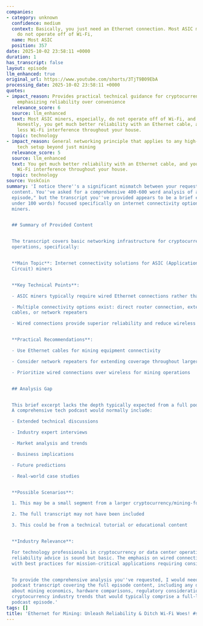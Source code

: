 ```yaml
---
companies:
- category: unknown
  confidence: medium
  context: Basically, you just need an Ethernet connection. Most ASIC miners, especially,
    do not operate off of Wi-Fi,
  name: Most ASIC
  position: 357
date: 2025-10-02 23:58:11 +0000
duration: 1
has_transcript: false
layout: episode
llm_enhanced: true
original_url: https://www.youtube.com/shorts/3TjT9B09EbA
processing_date: 2025-10-02 23:58:11 +0000
quotes:
- impact_reason: Provides practical technical guidance for cryptocurrency mining operations,
    emphasizing reliability over convenience
  relevance_score: 6
  source: llm_enhanced
  text: Most ASIC miners, especially, do not operate off of Wi-Fi, and that's okay.
    Honestly, you get much better reliability with an Ethernet cable, and you have
    less Wi-Fi interference throughout your house.
  topic: technology
- impact_reason: General networking principle that applies to any high-reliability
    tech setup beyond just mining
  relevance_score: 5
  source: llm_enhanced
  text: You get much better reliability with an Ethernet cable, and you have less
    Wi-Fi interference throughout your house.
  topic: technology
source: VoskCoin
summary: 'I notice there''s a significant mismatch between your request and the provided
  content. You''ve asked for a comprehensive 400-600 word analysis of a "tech podcast
  episode," but the transcript you''ve provided appears to be a brief excerpt (likely
  under 100 words) focused specifically on internet connectivity options for ASIC
  miners.


  ## Summary of Provided Content


  The transcript covers basic networking infrastructure for cryptocurrency mining
  operations, specifically:


  **Main Topic**: Internet connectivity solutions for ASIC (Application-Specific Integrated
  Circuit) miners


  **Key Technical Points**:

  - ASIC miners typically require wired Ethernet connections rather than Wi-Fi

  - Multiple connectivity options exist: direct router connection, extended Ethernet
  cables, or network repeaters

  - Wired connections provide superior reliability and reduce wireless interference


  **Practical Recommendations**:

  - Use Ethernet cables for mining equipment connectivity

  - Consider network repeaters for extending coverage throughout larger spaces

  - Prioritize wired connections over wireless for mining operations


  ## Analysis Gap


  This brief excerpt lacks the depth typically expected from a full podcast episode.
  A comprehensive tech podcast would normally include:

  - Extended technical discussions

  - Industry expert interviews

  - Market analysis and trends

  - Business implications

  - Future predictions

  - Real-world case studies


  **Possible Scenarios**:

  1. This may be a small segment from a larger cryptocurrency/mining-focused podcast

  2. The full transcript may not have been included

  3. This could be from a technical tutorial or educational content


  **Industry Relevance**:

  For technology professionals in cryptocurrency or data center operations, the networking
  reliability advice is sound but basic. The emphasis on wired connections aligns
  with best practices for mission-critical applications requiring consistent uptime.


  To provide the comprehensive analysis you''ve requested, I would need the complete
  podcast transcript covering the full episode content, including any discussions
  about mining economics, hardware comparisons, regulatory considerations, or broader
  cryptocurrency industry trends that would typically comprise a full-length tech
  podcast episode.'
tags: []
title: 'Ethernet for Mining: Unleash Reliability & Ditch Wi-Fi Woes! #shorts'
---
```


<!-- Episode automatically generated from analysis data -->
<!-- Processing completed: 2025-10-02 23:58:11 UTC -->
